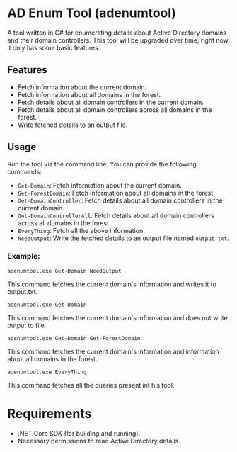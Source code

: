 # AD Enum Tool (adenumtool)

A tool written in C# for enumerating details about Active Directory domains and their domain controllers. This tool will be upgraded over time; right now, it only has some basic features.

## Features

- Fetch information about the current domain.
- Fetch information about all domains in the forest.
- Fetch details about all domain controllers in the current domain.
- Fetch details about all domain controllers across all domains in the forest.
- Write fetched details to an output file.

## Usage

Run the tool via the command line. You can provide the following commands:

- `Get-Domain`: Fetch information about the current domain.
- `Get-ForestDomain`: Fetch information about all domains in the forest.
- `Get-DomainController`: Fetch details about all domain controllers in the current domain.
- `Get-DomainControllerAll`: Fetch details about all domain controllers across all domains in the forest.
- `EveryThing`: Fetch all the above information.
- `NeedOutput`: Write the fetched details to an output file named `output.txt`.

### Example:

```
adenumtool.exe Get-Domain NeedOutput
```
This command fetches the current domain's information and writes it to output.txt.

```
adenumtool.exe Get-Domain
```
This command fetches the current domain's information and does not write output to file.

```
adenumtool.exe Get-Domain Get-ForestDomain
```
This command fetches the current domain's information and information about all domains in the forest.

```
adenumtool.exe EveryThing
```
This command fetches all the queries present int his tool.


# Requirements
- .NET Core SDK (for building and running).
- Necessary permissions to read Active Directory details.



